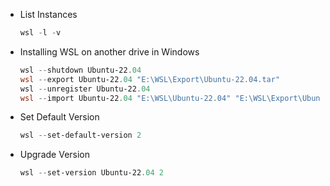 
- List Instances
  ```ps1
  wsl -l -v
  ```
- Installing WSL on another drive in Windows
  ```ps1
  wsl --shutdown Ubuntu-22.04
  wsl --export Ubuntu-22.04 "E:\WSL\Export\Ubuntu-22.04.tar"
  wsl --unregister Ubuntu-22.04
  wsl --import Ubuntu-22.04 "E:\WSL\Ubuntu-22.04" "E:\WSL\Export\Ubuntu-22.04.tar"
  ```
 
 - Set Default Version
   ```ps1
   wsl --set-default-version 2
   ```
 - Upgrade Version
   ```ps1
   wsl --set-version Ubuntu-22.04 2
   ```
